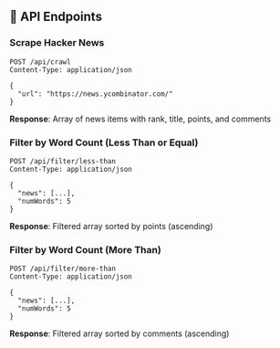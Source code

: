 
## 🔧 API Endpoints

### Scrape Hacker News
```http
POST /api/crawl
Content-Type: application/json

{
  "url": "https://news.ycombinator.com/"
}
```

**Response**: Array of news items with rank, title, points, and comments

### Filter by Word Count (Less Than or Equal)
```http
POST /api/filter/less-than
Content-Type: application/json

{
  "news": [...],
  "numWords": 5
}
```

**Response**: Filtered array sorted by points (ascending)

### Filter by Word Count (More Than)
```http
POST /api/filter/more-than
Content-Type: application/json

{
  "news": [...],
  "numWords": 5
}
```

**Response**: Filtered array sorted by comments (ascending)
